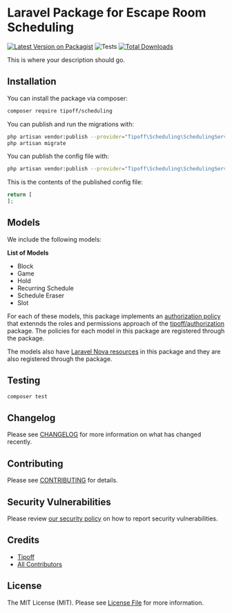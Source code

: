 # Laravel Package for Escape Room Scheduling

[![Latest Version on Packagist](https://img.shields.io/packagist/v/tipoff/scheduling.svg?style=flat-square)](https://packagist.org/packages/tipoff/scheduling)
![Tests](https://github.com/tipoff/scheduling/workflows/Tests/badge.svg)
[![Total Downloads](https://img.shields.io/packagist/dt/tipoff/scheduling.svg?style=flat-square)](https://packagist.org/packages/tipoff/scheduling)


This is where your description should go.

## Installation

You can install the package via composer:

```bash
composer require tipoff/scheduling
```

You can publish and run the migrations with:

```bash
php artisan vendor:publish --provider="Tipoff\Scheduling\SchedulingServiceProvider" --tag="scheduling-migrations"
php artisan migrate
```

You can publish the config file with:

```bash
php artisan vendor:publish --provider="Tipoff\Scheduling\SchedulingServiceProvider" --tag="scheduling-config"
```

This is the contents of the published config file:

```php
return [
];
```

## Models

We include the following models:

**List of Models**

- Block
- Game
- Hold
- Recurring Schedule
- Schedule Eraser
- Slot

For each of these models, this package implements an [authorization policy](https://laravel.com/docs/8.x/authorization) that extennds the roles and permissions approach of the [tipoff/authorization](https://github.com/tipoff/authorization) package. The policies for each model in this package are registered through the package.

The models also have [Laravel Nova resources](https://nova.laravel.com/docs/3.0/resources/) in this package and they are also registered through the package.

## Testing

```bash
composer test
```

## Changelog

Please see [CHANGELOG](CHANGELOG.md) for more information on what has changed recently.

## Contributing

Please see [CONTRIBUTING](.github/CONTRIBUTING.md) for details.

## Security Vulnerabilities

Please review [our security policy](../../security/policy) on how to report security vulnerabilities.

## Credits

- [Tipoff](https://github.com/tipoff)
- [All Contributors](../../contributors)

## License

The MIT License (MIT). Please see [License File](LICENSE.md) for more information.

